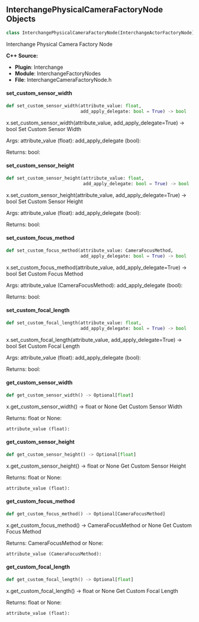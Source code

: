 ## InterchangePhysicalCameraFactoryNode Objects

```python
class InterchangePhysicalCameraFactoryNode(InterchangeActorFactoryNode)
```

Interchange Physical Camera Factory Node

**C++ Source:**

- **Plugin**: Interchange
- **Module**: InterchangeFactoryNodes
- **File**: InterchangeCameraFactoryNode.h

<a id="unreal.InterchangePhysicalCameraFactoryNode.set_custom_sensor_width"></a>

#### set_custom_sensor_width

```python
def set_custom_sensor_width(attribute_value: float,
                            add_apply_delegate: bool = True) -> bool
```

x.set_custom_sensor_width(attribute_value, add_apply_delegate=True) -> bool
Set Custom Sensor Width

Args:
    attribute_value (float): 
    add_apply_delegate (bool): 

Returns:
    bool:

<a id="unreal.InterchangePhysicalCameraFactoryNode.set_custom_sensor_height"></a>

#### set_custom_sensor_height

```python
def set_custom_sensor_height(attribute_value: float,
                             add_apply_delegate: bool = True) -> bool
```

x.set_custom_sensor_height(attribute_value, add_apply_delegate=True) -> bool
Set Custom Sensor Height

Args:
    attribute_value (float): 
    add_apply_delegate (bool): 

Returns:
    bool:

<a id="unreal.InterchangePhysicalCameraFactoryNode.set_custom_focus_method"></a>

#### set_custom_focus_method

```python
def set_custom_focus_method(attribute_value: CameraFocusMethod,
                            add_apply_delegate: bool = True) -> bool
```

x.set_custom_focus_method(attribute_value, add_apply_delegate=True) -> bool
Set Custom Focus Method

Args:
    attribute_value (CameraFocusMethod): 
    add_apply_delegate (bool): 

Returns:
    bool:

<a id="unreal.InterchangePhysicalCameraFactoryNode.set_custom_focal_length"></a>

#### set_custom_focal_length

```python
def set_custom_focal_length(attribute_value: float,
                            add_apply_delegate: bool = True) -> bool
```

x.set_custom_focal_length(attribute_value, add_apply_delegate=True) -> bool
Set Custom Focal Length

Args:
    attribute_value (float): 
    add_apply_delegate (bool): 

Returns:
    bool:

<a id="unreal.InterchangePhysicalCameraFactoryNode.get_custom_sensor_width"></a>

#### get_custom_sensor_width

```python
def get_custom_sensor_width() -> Optional[float]
```

x.get_custom_sensor_width() -> float or None
Get Custom Sensor Width

Returns:
    float or None: 

    attribute_value (float):

<a id="unreal.InterchangePhysicalCameraFactoryNode.get_custom_sensor_height"></a>

#### get_custom_sensor_height

```python
def get_custom_sensor_height() -> Optional[float]
```

x.get_custom_sensor_height() -> float or None
Get Custom Sensor Height

Returns:
    float or None: 

    attribute_value (float):

<a id="unreal.InterchangePhysicalCameraFactoryNode.get_custom_focus_method"></a>

#### get_custom_focus_method

```python
def get_custom_focus_method() -> Optional[CameraFocusMethod]
```

x.get_custom_focus_method() -> CameraFocusMethod or None
Get Custom Focus Method

Returns:
    CameraFocusMethod or None: 

    attribute_value (CameraFocusMethod):

<a id="unreal.InterchangePhysicalCameraFactoryNode.get_custom_focal_length"></a>

#### get_custom_focal_length

```python
def get_custom_focal_length() -> Optional[float]
```

x.get_custom_focal_length() -> float or None
Get Custom Focal Length

Returns:
    float or None: 

    attribute_value (float):

<a id="unreal.InterchangeCineCameraFactoryNode"></a>